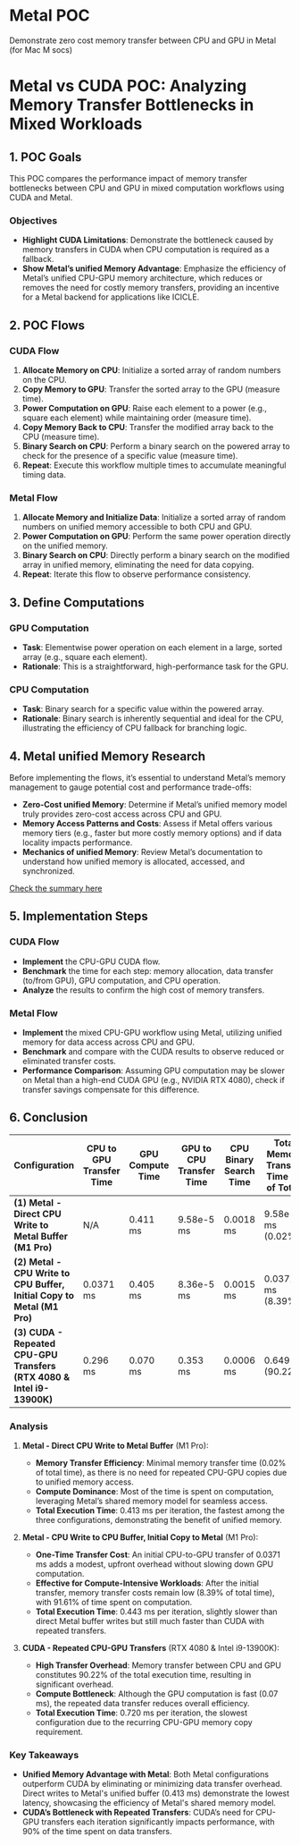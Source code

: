 # Metal POC
Demonstrate zero cost memory transfer between CPU and GPU in Metal (for Mac M socs)

# Metal vs CUDA POC: Analyzing Memory Transfer Bottlenecks in Mixed Workloads

## 1. POC Goals

This POC compares the performance impact of memory transfer bottlenecks between CPU and GPU in mixed computation workflows using CUDA and Metal. 

### Objectives
- **Highlight CUDA Limitations**: Demonstrate the bottleneck caused by memory transfers in CUDA when CPU computation is required as a fallback.
- **Show Metal’s unified Memory Advantage**: Emphasize the efficiency of Metal’s unified CPU-GPU memory architecture, which reduces or removes the need for costly memory transfers, providing an incentive for a Metal backend for applications like ICICLE.

## 2. POC Flows

### CUDA Flow
1. **Allocate Memory on CPU**: Initialize a sorted array of random numbers on the CPU.
2. **Copy Memory to GPU**: Transfer the sorted array to the GPU (measure time).
3. **Power Computation on GPU**: Raise each element to a power (e.g., square each element) while maintaining order (measure time).
4. **Copy Memory Back to CPU**: Transfer the modified array back to the CPU (measure time).
5. **Binary Search on CPU**: Perform a binary search on the powered array to check for the presence of a specific value (measure time).
6. **Repeat**: Execute this workflow multiple times to accumulate meaningful timing data.

### Metal Flow
1. **Allocate Memory and Initialize Data**: Initialize a sorted array of random numbers on unified memory accessible to both CPU and GPU.
2. **Power Computation on GPU**: Perform the same power operation directly on the unified memory.
3. **Binary Search on CPU**: Directly perform a binary search on the modified array in unified memory, eliminating the need for data copying.
4. **Repeat**: Iterate this flow to observe performance consistency.

## 3. Define Computations

### GPU Computation
   - **Task**: Elementwise power operation on each element in a large, sorted array (e.g., square each element).
   - **Rationale**: This is a straightforward, high-performance task for the GPU.

### CPU Computation
   - **Task**: Binary search for a specific value within the powered array.
   - **Rationale**: Binary search is inherently sequential and ideal for the CPU, illustrating the efficiency of CPU fallback for branching logic.

## 4. Metal unified Memory Research

Before implementing the flows, it’s essential to understand Metal’s memory management to gauge potential cost and performance trade-offs:
- **Zero-Cost unified Memory**: Determine if Metal’s unified memory model truly provides zero-cost access across CPU and GPU.
- **Memory Access Patterns and Costs**: Assess if Metal offers various memory tiers (e.g., faster but more costly memory options) and if data locality impacts performance.
- **Mechanics of unified Memory**: Review Metal’s documentation to understand how unified memory is allocated, accessed, and synchronized.

[Check the summary here](./metal-programming-notes.md)


## 5. Implementation Steps

### CUDA Flow
   - **Implement** the CPU-GPU CUDA flow.
   - **Benchmark** the time for each step: memory allocation, data transfer (to/from GPU), GPU computation, and CPU operation.
   - **Analyze** the results to confirm the high cost of memory transfers.

### Metal Flow
   - **Implement** the mixed CPU-GPU workflow using Metal, utilizing unified memory for data access across CPU and GPU.
   - **Benchmark** and compare with the CUDA results to observe reduced or eliminated transfer costs.
   - **Performance Comparison**: Assuming GPU computation may be slower on Metal than a high-end CUDA GPU (e.g., NVIDIA RTX 4080), check if transfer savings compensate for this difference.

## 6. Conclusion

| **Configuration**                         | **CPU to GPU Transfer Time** | **GPU Compute Time** | **GPU to CPU Transfer Time** | **CPU Binary Search Time** | **Total Memory Transfer Time (% of Total)** | **Total Compute Time (% of Total)** | **Total Execution Time per Iteration** |
|------------------------------------------|------------------------------|-----------------------|------------------------------|-----------------------------|-------------------------------------------|------------------------------------|---------------------------------------|
| **(1) Metal - Direct CPU Write to Metal Buffer (M1 Pro)** | N/A                         | 0.411 ms             | 9.58e-5 ms                  | 0.0018 ms                  | 9.58e-5 ms (0.02%)                       | 0.413 ms (99.98%)                  | 0.413 ms                             |
| **(2) Metal - CPU Write to CPU Buffer, Initial Copy to Metal (M1 Pro)** | 0.0371 ms                 | 0.405 ms             | 8.36e-5 ms                   | 0.0015 ms                  | 0.0372 ms (8.39%)                       | 0.406 ms (91.61%)                  | 0.443 ms (accounts for initial copy)                            |
| **(3) CUDA - Repeated CPU-GPU Transfers (RTX 4080 & Intel i9-13900K)**      | 0.296 ms                    | 0.070 ms             | 0.353 ms                    | 0.0006 ms                  | 0.649 ms (90.22%)                       | 0.070 ms (9.78%)                   | 0.720 ms                             |

### Analysis

1. **Metal - Direct CPU Write to Metal Buffer** (M1 Pro):
   - **Memory Transfer Efficiency**: Minimal memory transfer time (0.02% of total time), as there is no need for repeated CPU-GPU copies due to unified memory access.
   - **Compute Dominance**: Most of the time is spent on computation, leveraging Metal’s shared memory model for seamless access.
   - **Total Execution Time**: 0.413 ms per iteration, the fastest among the three configurations, demonstrating the benefit of unified memory.

2. **Metal - CPU Write to CPU Buffer, Initial Copy to Metal** (M1 Pro):
   - **One-Time Transfer Cost**: An initial CPU-to-GPU transfer of 0.0371 ms adds a modest, upfront overhead without slowing down GPU computation.
   - **Effective for Compute-Intensive Workloads**: After the initial transfer, memory transfer costs remain low (8.39% of total time), with 91.61% of time spent on computation.
   - **Total Execution Time**: 0.443 ms per iteration, slightly slower than direct Metal buffer writes but still much faster than CUDA with repeated transfers.

3. **CUDA - Repeated CPU-GPU Transfers** (RTX 4080 & Intel i9-13900K):
   - **High Transfer Overhead**: Memory transfer between CPU and GPU constitutes 90.22% of the total execution time, resulting in significant overhead.
   - **Compute Bottleneck**: Although the GPU computation is fast (0.07 ms), the repeated data transfer reduces overall efficiency.
   - **Total Execution Time**: 0.720 ms per iteration, the slowest configuration due to the recurring CPU-GPU memory copy requirement.

### Key Takeaways

- **Unified Memory Advantage with Metal**: Both Metal configurations outperform CUDA by eliminating or minimizing data transfer overhead. Direct writes to Metal's unified buffer (0.413 ms) demonstrate the lowest latency, showcasing the efficiency of Metal's shared memory model.
- **CUDA’s Bottleneck with Repeated Transfers**: CUDA’s need for CPU-GPU transfers each iteration significantly impacts performance, with 90% of the time spent on data transfers.
